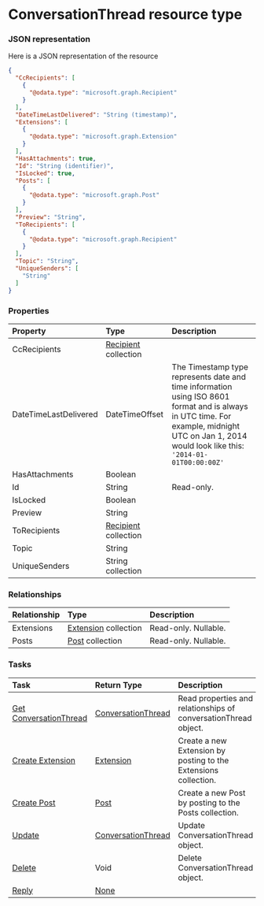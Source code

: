 # ConversationThread resource type



### JSON representation

Here is a JSON representation of the resource

<!-- {
  "blockType": "resource",
  "optionalProperties": [
    "Extensions",
    "Posts"
  ],
  "@odata.type": "microsoft.graph.ConversationThread"
}-->

```json
{
  "CcRecipients": [
    {
      "@odata.type": "microsoft.graph.Recipient"
    }
  ],
  "DateTimeLastDelivered": "String (timestamp)",
  "Extensions": [
    {
      "@odata.type": "microsoft.graph.Extension"
    }
  ],
  "HasAttachments": true,
  "Id": "String (identifier)",
  "IsLocked": true,
  "Posts": [
    {
      "@odata.type": "microsoft.graph.Post"
    }
  ],
  "Preview": "String",
  "ToRecipients": [
    {
      "@odata.type": "microsoft.graph.Recipient"
    }
  ],
  "Topic": "String",
  "UniqueSenders": [
    "String"
  ]
}

```
### Properties
| Property	   | Type	|Description|
|:---------------|:--------|:----------|
|CcRecipients|[Recipient](recipient.md) collection||
|DateTimeLastDelivered|DateTimeOffset|The Timestamp type represents date and time information using ISO 8601 format and is always in UTC time. For example, midnight UTC on Jan 1, 2014 would look like this: `'2014-01-01T00:00:00Z'`|
|HasAttachments|Boolean||
|Id|String| Read-only.|
|IsLocked|Boolean||
|Preview|String||
|ToRecipients|[Recipient](recipient.md) collection||
|Topic|String||
|UniqueSenders|String collection||

### Relationships
| Relationship | Type	|Description|
|:---------------|:--------|:----------|
|Extensions|[Extension](extension.md) collection| Read-only. Nullable.|
|Posts|[Post](post.md) collection| Read-only. Nullable.|

### Tasks

| Task		   | Return Type	|Description|
|:---------------|:--------|:----------|
|[Get ConversationThread](../api/conversationthread_get.md) | [ConversationThread](conversationthread.md) |Read properties and relationships of conversationThread object.|
|[Create Extension](../api/conversationthread_post_extensions.md) |[Extension](extension.md)| Create a new Extension by posting to the Extensions collection.|
|[Create Post](../api/conversationthread_post_posts.md) |[Post](post.md)| Create a new Post by posting to the Posts collection.|
|[Update](../api/conversationthread_update.md) | [ConversationThread](conversationthread.md)	|Update ConversationThread object. |
|[Delete](../api/conversationthread_delete.md) | Void	|Delete ConversationThread object. |
|[Reply](../api/conversationthread_reply.md)|[None](none.md)||

<!-- uuid: 1ca3510f-ce9c-46c0-8ec0-2ba6333570bf
2015-10-16 01:35:16 UTC -->
<!-- {
  "type": "#page.annotation",
  "description": "ConversationThread resource",
  "keywords": "",
  "section": "documentation",
  "tocPath": ""
}-->